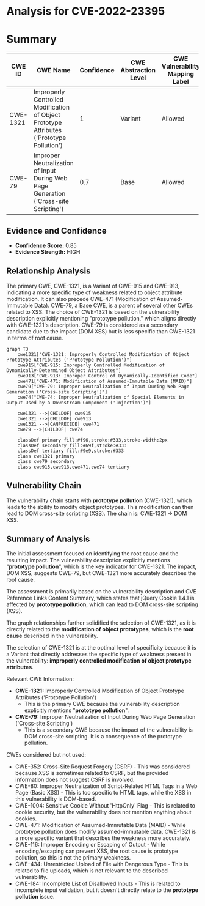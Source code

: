 # Analysis for CVE-2022-23395

# Summary
| CWE ID | CWE Name | Confidence | CWE Abstraction Level | CWE Vulnerability Mapping Label | CWE-Vulnerability Mapping Notes |
|---|---|---|---|---|---|
| CWE-1321 | Improperly Controlled Modification of Object Prototype Attributes ('Prototype Pollution') | 1 | Variant | Allowed | Primary CWE |
| CWE-79 | Improper Neutralization of Input During Web Page Generation ('Cross-site Scripting') | 0.7 | Base | Allowed | Secondary Candidate |

## Evidence and Confidence

*   **Confidence Score:** 0.85
*   **Evidence Strength:** HIGH

## Relationship Analysis
The primary CWE, CWE-1321, is a Variant of CWE-915 and CWE-913, indicating a more specific type of weakness related to object attribute modification. It can also precede CWE-471 (Modification of Assumed-Immutable Data). CWE-79, a Base CWE, is a parent of several other CWEs related to XSS. The choice of CWE-1321 is based on the vulnerability description explicitly mentioning "prototype pollution," which aligns directly with CWE-1321's description. CWE-79 is considered as a secondary candidate due to the impact (DOM XSS) but is less specific than CWE-1321 in terms of root cause.

```mermaid
graph TD
    cwe1321["CWE-1321: Improperly Controlled Modification of Object Prototype Attributes ('Prototype Pollution')"]
    cwe915["CWE-915: Improperly Controlled Modification of Dynamically-Determined Object Attributes"]
    cwe913["CWE-913: Improper Control of Dynamically-Identified Code"]
    cwe471["CWE-471: Modification of Assumed-Immutable Data (MAID)"]
    cwe79["CWE-79: Improper Neutralization of Input During Web Page Generation ('Cross-site Scripting')"]
    cwe74["CWE-74: Improper Neutralization of Special Elements in Output Used by a Downstream Component ('Injection')"]
    
    cwe1321 -->|CHILDOF| cwe915
    cwe1321 -->|CHILDOF| cwe913
    cwe1321 -->|CANPRECEDE| cwe471
    cwe79 -->|CHILDOF| cwe74
    
    classDef primary fill:#f96,stroke:#333,stroke-width:2px
    classDef secondary fill:#69f,stroke:#333
    classDef tertiary fill:#9e9,stroke:#333
    class cwe1321 primary
    class cwe79 secondary
    class cwe915,cwe913,cwe471,cwe74 tertiary
```

## Vulnerability Chain
The vulnerability chain starts with **prototype pollution** (CWE-1321), which leads to the ability to modify object prototypes. This modification can then lead to DOM cross-site scripting (XSS). The chain is: CWE-1321 -> DOM XSS.

## Summary of Analysis
The initial assessment focused on identifying the root cause and the resulting impact. The vulnerability description explicitly mentions "**prototype pollution**", which is the key indicator for CWE-1321. The impact, DOM XSS, suggests CWE-79, but CWE-1321 more accurately describes the root cause.

The assessment is primarily based on the vulnerability description and CVE Reference Links Content Summary, which states that jQuery Cookie 1.4.1 is affected by **prototype pollution**, which can lead to DOM cross-site scripting (XSS).

The graph relationships further solidified the selection of CWE-1321, as it is directly related to the **modification of object prototypes**, which is the **root cause** described in the vulnerability.

The selection of CWE-1321 is at the optimal level of specificity because it is a Variant that directly addresses the specific type of weakness present in the vulnerability: **improperly controlled modification of object prototype attributes**.

Relevant CWE Information:

*   **CWE-1321:** Improperly Controlled Modification of Object Prototype Attributes ('Prototype Pollution')
    *   This is the primary CWE because the vulnerability description explicitly mentions "**prototype pollution**".
*   **CWE-79:** Improper Neutralization of Input During Web Page Generation ('Cross-site Scripting')
    *   This is a secondary CWE because the impact of the vulnerability is DOM cross-site scripting. It is a consequence of the prototype pollution.

CWEs considered but not used:

*   CWE-352: Cross-Site Request Forgery (CSRF) - This was considered because XSS is sometimes related to CSRF, but the provided information does not suggest CSRF is involved.
*   CWE-80: Improper Neutralization of Script-Related HTML Tags in a Web Page (Basic XSS) - This is too specific to HTML tags, while the XSS in this vulnerability is DOM-based.
*   CWE-1004: Sensitive Cookie Without 'HttpOnly' Flag - This is related to cookie security, but the vulnerability does not mention anything about cookies.
*   CWE-471: Modification of Assumed-Immutable Data (MAID) - While prototype pollution does modify assumed-immutable data, CWE-1321 is a more specific variant that describes the weakness more accurately.
*   CWE-116: Improper Encoding or Escaping of Output - While encoding/escaping can prevent XSS, the root cause is prototype pollution, so this is not the primary weakness.
*   CWE-434: Unrestricted Upload of File with Dangerous Type - This is related to file uploads, which is not relevant to the described vulnerability.
*   CWE-184: Incomplete List of Disallowed Inputs - This is related to incomplete input validation, but it doesn't directly relate to the **prototype pollution** issue.